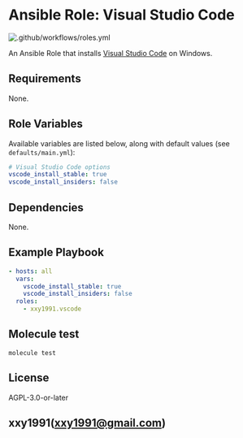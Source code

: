 Ansible Role: Visual Studio Code
=========

![.github/workflows/roles.yml](https://github.com/xxy1991/ansible-collection-debase/actions/workflows/roles.yml/badge.svg)

An Ansible Role that installs [Visual Studio Code](https://code.visualstudio.com) on Windows.

Requirements
------------

None.

Role Variables
--------------

Available variables are listed below, along with default values (see `defaults/main.yml`):

```yaml
# Visual Studio Code options
vscode_install_stable: true
vscode_install_insiders: false
```

Dependencies
------------

None.

Example Playbook
----------------

```yaml
- hosts: all
  vars:
    vscode_install_stable: true
    vscode_install_insiders: false
  roles:
    - xxy1991.vscode
```

Molecule test
-------------

```shell
molecule test
```

License
-------

AGPL-3.0-or-later

xxy1991(xxy1991@gmail.com)
------------------
